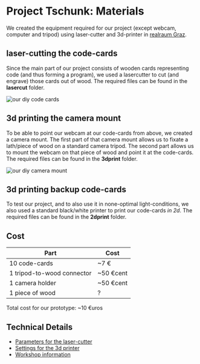# Project Tschunk: Materials

We created the equipment required for our project (except webcam, computer and tripod) using laser-cutter and 3d-printer in [realraum Graz](https://wp.realraum.at/). 

## laser-cutting the code-cards

Since the main part of our project consists of wooden cards representing code (and thus forming a program), we used a lasercutter to cut (and engrave) those cards out of wood. The required files can be found in the **lasercut** folder.

![our diy code cards](http://i.2904.cc/cards.jpg)

## 3d printing the camera mount

To be able to point our webcam at our code-cards from above, we created a camera mount. The first part of that camera mount allows us to fixate a lath/piece of wood on a standard camera tripod. The second part allows us to mount the webcam on that piece of wood and point it at the code-cards. The required files can be found in the **3dprint** folder.

![our diy camera mount](http://i.2904.cc/mount.jpg)

## 3d printing backup code-cards

To test our project, and to also use it in none-optimal light-conditions, we also used a standard black/white printer to print our code-cards *in 2d*. The required files can be found in the **2dprint** folder.

## Cost

Part  | Cost
------------- | -------------
10 code-cards  | ~7 €
1 tripod-to-wood connector  | ~50 €cent
1 camera holder | ~50 €cent
1 piece of wood | ?

Total cost for our prototype: ~10 €uros

## Technical Details

* [Parameters for the laser-cutter](http://realraum.at/wiki/doku.php?id=lasercutter:anleitungen_und_materialdaten)
* [Settings for the 3d printer](http://realraum.at/wiki/doku.php?id=3dprinting:lulzbot)
* [Workshop information](http://realraum.at/wiki/doku.php?id=werkzeug)
